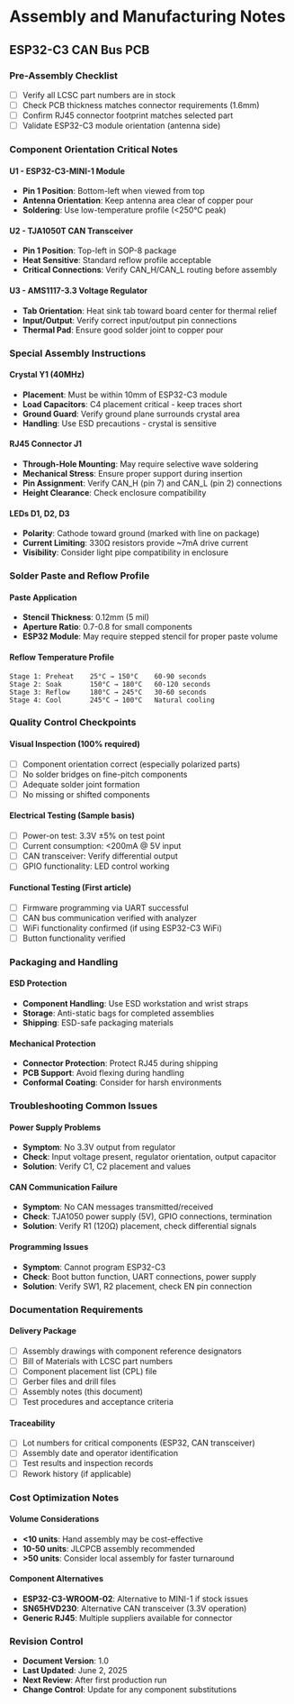 # Assembly and Manufacturing Notes
## ESP32-C3 CAN Bus PCB

### Pre-Assembly Checklist
- [ ] Verify all LCSC part numbers are in stock
- [ ] Check PCB thickness matches connector requirements (1.6mm)
- [ ] Confirm RJ45 connector footprint matches selected part
- [ ] Validate ESP32-C3 module orientation (antenna side)

### Component Orientation Critical Notes

#### U1 - ESP32-C3-MINI-1 Module
- **Pin 1 Position**: Bottom-left when viewed from top
- **Antenna Orientation**: Keep antenna area clear of copper pour
- **Soldering**: Use low-temperature profile (<250°C peak)

#### U2 - TJA1050T CAN Transceiver  
- **Pin 1 Position**: Top-left in SOP-8 package
- **Heat Sensitive**: Standard reflow profile acceptable
- **Critical Connections**: Verify CAN_H/CAN_L routing before assembly

#### U3 - AMS1117-3.3 Voltage Regulator
- **Tab Orientation**: Heat sink tab toward board center for thermal relief
- **Input/Output**: Verify correct input/output pin connections
- **Thermal Pad**: Ensure good solder joint to copper pour

### Special Assembly Instructions

#### Crystal Y1 (40MHz)
- **Placement**: Must be within 10mm of ESP32-C3 module
- **Load Capacitors**: C4 placement critical - keep traces short
- **Ground Guard**: Verify ground plane surrounds crystal area
- **Handling**: Use ESD precautions - crystal is sensitive

#### RJ45 Connector J1
- **Through-Hole Mounting**: May require selective wave soldering
- **Mechanical Stress**: Ensure proper support during insertion
- **Pin Assignment**: Verify CAN_H (pin 7) and CAN_L (pin 2) connections
- **Height Clearance**: Check enclosure compatibility

#### LEDs D1, D2, D3
- **Polarity**: Cathode toward ground (marked with line on package)
- **Current Limiting**: 330Ω resistors provide ~7mA drive current
- **Visibility**: Consider light pipe compatibility in enclosure

### Solder Paste and Reflow Profile

#### Paste Application
- **Stencil Thickness**: 0.12mm (5 mil)
- **Aperture Ratio**: 0.7-0.8 for small components
- **ESP32 Module**: May require stepped stencil for proper paste volume

#### Reflow Temperature Profile
```
Stage 1: Preheat    25°C → 150°C    60-90 seconds
Stage 2: Soak       150°C → 180°C   60-120 seconds  
Stage 3: Reflow     180°C → 245°C   30-60 seconds
Stage 4: Cool       245°C → 100°C   Natural cooling
```

### Quality Control Checkpoints

#### Visual Inspection (100% required)
- [ ] Component orientation correct (especially polarized parts)
- [ ] No solder bridges on fine-pitch components
- [ ] Adequate solder joint formation
- [ ] No missing or shifted components

#### Electrical Testing (Sample basis)
- [ ] Power-on test: 3.3V ±5% on test point
- [ ] Current consumption: <200mA @ 5V input
- [ ] CAN transceiver: Verify differential output
- [ ] GPIO functionality: LED control working

#### Functional Testing (First article)
- [ ] Firmware programming via UART successful
- [ ] CAN bus communication verified with analyzer
- [ ] WiFi functionality confirmed (if using ESP32-C3 WiFi)
- [ ] Button functionality verified

### Packaging and Handling

#### ESD Protection
- **Component Handling**: Use ESD workstation and wrist straps
- **Storage**: Anti-static bags for completed assemblies
- **Shipping**: ESD-safe packaging materials

#### Mechanical Protection
- **Connector Protection**: Protect RJ45 during shipping
- **PCB Support**: Avoid flexing during handling
- **Conformal Coating**: Consider for harsh environments

### Troubleshooting Common Issues

#### Power Supply Problems
- **Symptom**: No 3.3V output from regulator
- **Check**: Input voltage present, regulator orientation, output capacitor
- **Solution**: Verify C1, C2 placement and values

#### CAN Communication Failure
- **Symptom**: No CAN messages transmitted/received
- **Check**: TJA1050 power supply (5V), GPIO connections, termination
- **Solution**: Verify R1 (120Ω) placement, check differential signals

#### Programming Issues
- **Symptom**: Cannot program ESP32-C3
- **Check**: Boot button function, UART connections, power supply
- **Solution**: Verify SW1, R2 placement, check EN pin connection

### Documentation Requirements

#### Delivery Package
- [ ] Assembly drawings with component reference designators
- [ ] Bill of Materials with LCSC part numbers
- [ ] Component placement list (CPL) file
- [ ] Gerber files and drill files
- [ ] Assembly notes (this document)
- [ ] Test procedures and acceptance criteria

#### Traceability
- [ ] Lot numbers for critical components (ESP32, CAN transceiver)
- [ ] Assembly date and operator identification
- [ ] Test results and inspection records
- [ ] Rework history (if applicable)

### Cost Optimization Notes

#### Volume Considerations
- **<10 units**: Hand assembly may be cost-effective
- **10-50 units**: JLCPCB assembly recommended
- **>50 units**: Consider local assembly for faster turnaround

#### Component Alternatives
- **ESP32-C3-WROOM-02**: Alternative to MINI-1 if stock issues
- **SN65HVD230**: Alternative CAN transceiver (3.3V operation)
- **Generic RJ45**: Multiple suppliers available for connector

### Revision Control
- **Document Version**: 1.0
- **Last Updated**: June 2, 2025
- **Next Review**: After first production run
- **Change Control**: Update for any component substitutions